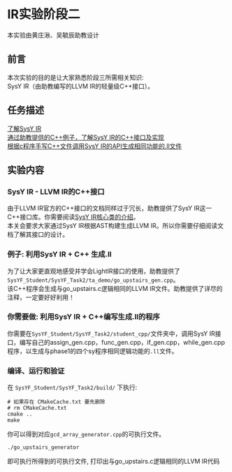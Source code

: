 # IR实验阶段二
本实验由黄庄湫、吴毓辰助教设计

## 前言
本次实验的目的是让大家熟悉阶段三所需相关知识:   
SysY IR（由助教编写的LLVM IR的轻量级C++接口）。  

## 任务描述
[了解SysY IR](#sysy-ir---llvm-ir的c接口)  
[通过助教提供的C++例子，了解SysY IR的C++接口及实现](#例子-利用sysy-ir--cpp-生成ll)  
[根据c程序手写C++文件调用SysY IR的API生成相同功能的.ll文件](#你需要做-利用sysy-ir--c编写生成ll的程序)

## 实验内容
### SysY IR - LLVM IR的C++接口
由于LLVM IR官方的C++接口的文档同样过于冗长，助教提供了SysY IR这一C++接口库。你需要阅读[SysY IR核心类的介绍](./SysYIR.md)。  
本关会要求大家通过SysY IR根据AST构建生成LLVM IR。所以你需要仔细阅读文档了解其接口的设计。

### 例子: 利用SysY IR + C++ 生成.ll
为了让大家更直观地感受并学会LightIR接口的使用，助教提供了`SysYF_Student/SysYF_Task2/ta_demo/go_upstairs_gen.cpp`。  
该C++程序会生成与go_upstairs.c逻辑相同的LLVM IR文件。助教提供了详尽的注释，一定要好好利用！  

### 你需要做: 利用SysY IR + C++编写生成.ll的程序
你需要在`SysYF_Student/SysYF_Task2/student_cpp/`文件夹中，调用SysY IR接口，编写自己的assign_gen.cpp，func_gen.cpp，if_gen.cpp，while_gen.cpp程序，以生成与phase1的四个sy程序相同逻辑功能的`.ll`文件。

### 编译、运行和验证
在 `SysYF_Student/SysYF_Task2/build/` 下执行:
``` shell
# 如果存在 CMakeCache.txt 要先删除
# rm CMakeCache.txt
cmake ..
make
```
你可以得到对应`gcd_array_generator.cpp`的可执行文件。  
``` shell
./go_upstairs_generator
```
即可执行所得到的可执行文件, 打印出与go_upstairs.c逻辑相同的LLVM IR代码